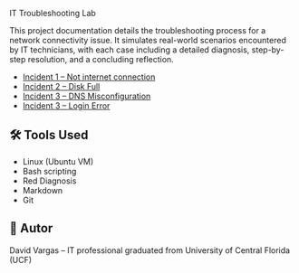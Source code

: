 


 IT Troubleshooting Lab

This project documentation details the troubleshooting process for a network connectivity issue. 
It simulates real-world scenarios encountered by IT technicians, with each case including a detailed diagnosis,
step-by-step resolution, and a concluding reflection.

- [Incident 1 – Not internet connection](incidents/incident-1_no-network.md)
- [Incident 2 – Disk Full](incidents/incident-2_disk-full.md)
- [Incident 3 – DNS Misconfiguration](incidents/incident-3_dns-misconfiguration.md)
- [Incident 3 – Login Error](incidents/incident-3_dns-misconfiguration.md)

## 🛠 Tools Used

- Linux (Ubuntu VM)
- Bash scripting
- Red Diagnosis
- Markdown
- Git

## 🚀 Autor

David Vargas – IT professional graduated from University of Central Florida (UCF)
